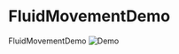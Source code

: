 # FluidMovementDemo
 FluidMovementDemo
![Demo](https://github.com/user-attachments/assets/68e86830-048b-4d2a-bf2a-efbc3d0a4482)

